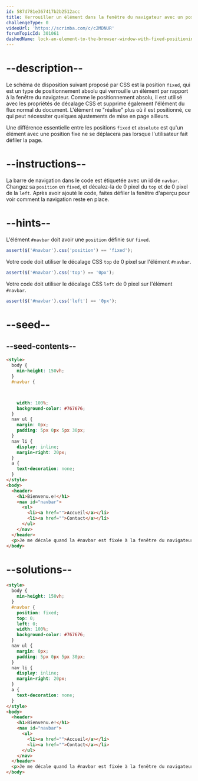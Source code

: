```yaml
---
id: 587d781e367417b2b2512acc
title: Verrouiller un élément dans la fenêtre du navigateur avec un positionnement fixe
challengeType: 0
videoUrl: 'https://scrimba.com/c/c2MDNUR'
forumTopicId: 301061
dashedName: lock-an-element-to-the-browser-window-with-fixed-positioning
---
```


# --description--

Le schéma de disposition suivant proposé par CSS est la position `fixed`, qui est un type de positionnement absolu qui verrouille un élément par rapport à la fenêtre du navigateur. Comme le positionnement absolu, il est utilisé avec les propriétés de décalage CSS et supprime également l'élément du flux normal du document. L'élément ne "réalise" plus où il est positionné, ce qui peut nécessiter quelques ajustements de mise en page ailleurs.

Une différence essentielle entre les positions `fixed` et `absolute` est qu'un élément avec une position fixe ne se déplacera pas lorsque l'utilisateur fait défiler la page.

# --instructions--

La barre de navigation dans le code est étiquetée avec un id de `navbar`. Changez sa `position` en `fixed`, et décalez-la de 0 pixel du `top` et de 0 pixel de la `left`. Après avoir ajouté le code, faites défiler la fenêtre d'aperçu pour voir comment la navigation reste en place.

# --hints--

L'élément `#navbar` doit avoir une `position` définie sur `fixed`.

```js
assert($('#navbar').css('position') == 'fixed');
```

Votre code doit utiliser le décalage CSS `top` de 0 pixel sur l'élément `#navbar`.

```js
assert($('#navbar').css('top') == '0px');
```

Votre code doit utiliser le décalage CSS `left` de 0 pixel sur l'élément `#navbar`.

```js
assert($('#navbar').css('left') == '0px');
```

# --seed--

## --seed-contents--

```html
<style>
  body {
    min-height: 150vh;
  }
  #navbar {



    width: 100%;
    background-color: #767676;
  }
  nav ul {
    margin: 0px;
    padding: 5px 0px 5px 30px;
  }
  nav li {
    display: inline;
    margin-right: 20px;
  }
  a {
    text-decoration: none;
  }
</style>
<body>
  <header>
    <h1>Bienvenu.e!</h1>
    <nav id="navbar">
      <ul>
        <li><a href="">Accueil</a></li>
        <li><a href="">Contact</a></li>
      </ul>
    </nav>
  </header>
  <p>Je me décale quand la #navbar est fixée à la fenêtre du navigateur.</p>
</body>
```

# --solutions--

```html
<style>
  body {
    min-height: 150vh;
  }
  #navbar {
    position: fixed;
    top: 0;
    left: 0;
    width: 100%;
    background-color: #767676;
  }
  nav ul {
    margin: 0px;
    padding: 5px 0px 5px 30px;
  }
  nav li {
    display: inline;
    margin-right: 20px;
  }
  a {
    text-decoration: none;
  }
</style>
<body>
  <header>
    <h1>Bienvenu.e!</h1>
    <nav id="navbar">
      <ul>
        <li><a href="">Accueil</a></li>
        <li><a href="">Contact</a></li>
      </ul>
    </nav>
  </header>
  <p>Je me décale quand la #navbar est fixée à la fenêtre du navigateur.</p>
</body>
```
